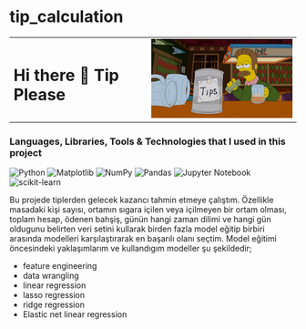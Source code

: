 # tip_calculation

<table>
  <tr>
    <td><h1>Hi there 👋  Tip Please </h1></td>
    <td><img src="/pictures/giphy.gif" alt="Tip GIF" width="350" /></td>
  </tr>
</table>


### Languages, Libraries, Tools & Technologies that I used in this project
![Python](https://img.shields.io/badge/python-3670A0?style=for-the-badge&logo=python&logoColor=ffdd54)
![Matplotlib](https://img.shields.io/badge/Matplotlib-%23ffffff.svg?style=for-the-badge&logo=Matplotlib&logoColor=black)
![NumPy](https://img.shields.io/badge/numpy-%23013243.svg?style=for-the-badge&logo=numpy&logoColor=white)
![Pandas](https://img.shields.io/badge/pandas-%23150458.svg?style=for-the-badge&logo=pandas&logoColor=white)
![Jupyter Notebook](https://img.shields.io/badge/jupyter-%23FA0F00.svg?style=for-the-badge&logo=jupyter&logoColor=white)
![scikit-learn](https://img.shields.io/badge/scikit--learn-%23F7931E.svg?style=for-the-badge&logo=scikit-learn&logoColor=white)

Bu projede tiplerden gelecek kazancı tahmin etmeye çalıştım. Özellikle masadaki kişi sayısı, ortamın sıgara içilen veya içilmeyen bir ortam olması, toplam hesap, ödenen bahşiş, günün hangi zaman dilimi ve hangi gün oldugunu belirten veri setini kullarak birden fazla model eğitip birbiri arasında modelleri karşılaştırarak en başarılı olanı seçtim. Model eğitimi öncesindeki yaklaşımlarım ve kullandıgım modeller şu şekildedir;

* feature engineering
* data wrangling
* linear regression
* lasso regression
* ridge regression
* Elastic net linear regression
